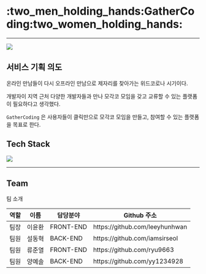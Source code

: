 <h1>:two_men_holding_hands:GatherCoding:two_women_holding_hands:</h1> <hr />
<img src="https://user-images.githubusercontent.com/75051059/141219381-c64490bf-907d-4929-8b1b-ad7891604a58.png">



<h2>서비스 기획 의도</h2>
온라인 만남들이 다시 오프라인 만남으로 제자리를 찾아가는 위드코로나 시기이다.

개발자이 지역 근처 다양한 개발자들과 만나 모각코 모임을 갖고 교류할 수 있는 플랫폼이 필요하다고 생각했다.

`GatherCoding` 은 사용자들이 클릭만으로 모각코 모임을 만들고, 참여할 수 있는 플랫폼을 목표로 한다.


<h2>Tech Stack</h2>
<img src ="https://user-images.githubusercontent.com/75051059/141217047-508c0826-3a1f-4b24-93c3-666a56851d3a.png"/>



<hr />

<h2>Team</h2>

팀 소개
<table>
   <thead>
      <tr>
         <th>역할</th>
         <th>이름</th>
         <th>담당분야</th>
         <th>Github 주소</th>
      </tr>
   </thead>
   <tbody>
      <tr>
         <td>팀장</td>
         <td>이윤환</td>
         <td>FRONT-END</td>
         <td>https://github.com/leeyhunhwan</td>
      </tr>
      <tr>
         <td>팀원</td>
         <td>설동혁</td>
         <td>BACK-END</td>
         <td>https://github.com/iamsirseol</td>
      </tr>
      <tr>
         <td>팀원</td>
         <td>류준열</td>
         <td>FRONT-END</td>
         <td>https://github.com/ryu9663</td>
      </tr>
      <tr>
         <td>팀원</td>
         <td>양예솔</td>
         <td>BACK-END</td>
         <td>https://github.com/yy1234928</td>
      </tr>
   </tbody>
</table
